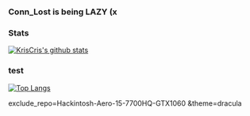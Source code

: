 ### Conn_Lost is being LAZY (x

### Stats
[![KrisCris's github stats](https://github-readme-stats.vercel.app/api?username=KrisCris&count_private=true&show_icons=true&theme=dracula)](https://github.com/KrisCris)

### test
[![Top Langs](https://github-readme-stats.vercel.app/api/top-langs/?username=kriscris&layout=compact)](https://github.com/KrisCris)

exclude_repo=Hackintosh-Aero-15-7700HQ-GTX1060
&theme=dracula
